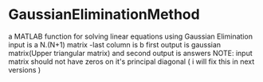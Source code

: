 # GaussianEliminationMethod
a MATLAB function for solving linear equations using Gaussian Elimination
input is a N.(N+1) matrix -last column is b
first output is gaussian matrix(Upper triangular matrix) and second output is answers
NOTE: input matrix should not have zeros on it's principal diagonal ( i will fix this in next versions )
